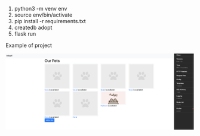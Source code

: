 1. python3 -m venv env
2. source env/bin/activate
3. pip install -r requirements.txt
4. createdb adopt
5. flask run

Example of project

![alt text](https://github.com/VisaLisa/flask-adopt/blob/master/Screen%20Shot%202021-01-26%20at%2012.14.51%20AM.png)
